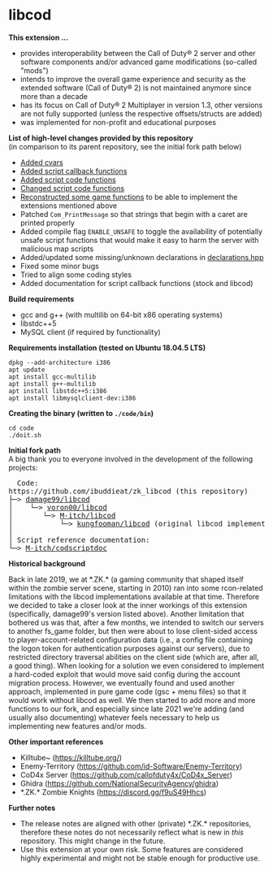 # libcod

**This extension ...**
- provides interoperability between the Call of Duty&reg; 2 server and other software components and/or advanced game modifications (so-called "mods")
- intends to improve the overall game experience and security as the extended software (Call of Duty&reg; 2) is not maintained anymore since more than a decade
- has its focus on Call of Duty&reg; 2 Multiplayer in version 1.3, other versions are not fully supported (unless the respective offsets/structs are added)
- was implemented for non-profit and educational purposes

**List of high-level changes provided by this repository**
<br>(in comparison to its parent repository, see the initial fork path below)
- [Added cvars](doc/added_cvars.md)
- [Added script callback functions](doc/added_script_callback_functions.md)
- [Added script code functions](doc/added_script_functions.md)
- [Changed script code functions](doc/changed_script_functions.md)
- [Reconstructed some game functions](doc/reconstructed_functions.md) to be able to implement the extensions mentioned above
- Patched `Com_PrintMessage` so that strings that begin with a caret are printed properly
- Added compile flag `ENABLE_UNSAFE` to toggle the availability of potentially unsafe script functions that would make it easy to harm the server with malicious map scripts
- Added/updated some missing/unknown declarations in [declarations.hpp](code/declarations.hpp)
- Fixed some minor bugs
- Tried to align some coding styles
- Added documentation for script callback functions (stock and libcod)

**Build requirements**
- gcc and g++ (with multilib on 64-bit x86 operating systems)
- libstdc++5
- MySQL client (if required by functionality)

**Requirements installation (tested on Ubuntu 18.04.5 LTS)**
```
dpkg --add-architecture i386
apt update
apt install gcc-multilib
apt install g++-multilib
apt install libstdc++5:i386
apt install libmysqlclient-dev:i386
```

**Creating the binary (written to `./code/bin`)**
```
cd code
./doit.sh
```

**Initial fork path**
<br>A big thank you to everyone involved in the development of the following projects:
<pre>
  Code:
https://github.com/ibuddieat/zk_libcod (this repository)
├─> <a href="https://github.com/damage99/libcod/tree/d60a4b6ce9ba7225d2a84fe68b233cd3f6aae001">damage99/libcod</a>
│    └─> <a href="https://github.com/voron00/libcod">voron00/libcod</a>
│       └─> <a href="https://github.com/M-itch/libcod">M-itch/libcod</a>
│           └─> <a href="https://github.com/kungfooman/libcod">kungfooman/libcod</a> (original libcod implementation)
│
│ Script reference documentation:
└─> <a href="https://github.com/M-itch/codscriptdoc/tree/7438b23a810b905d2c0f2c8d79cbb1d7948b0482">M-itch/codscriptdoc</a>
</pre>

**Historical background**

Back in late 2019, we at \*.ZK.\* (a gaming community that shaped itself within the zombie server scene, starting in 2010) ran into some rcon-related limitations with the libcod implementations available at that time. Therefore we decided to take a closer look at the inner workings of this extension (specifically, damage99's version listed above).
Another limitation that bothered us was that, after a few months, we intended to switch our servers to another fs_game folder, but then were about to lose client-sided access to player-account-related configuration data (i.e., a config file containing the logon token for authentication purposes against our servers), due to restricted directory traversal abilities on the client side (which are, after all, a good thing). When looking for a solution we even considered to implement a hard-coded exploit that would move said config during the account migration process. However, we eventually found and used another approach, implemented in pure game code (gsc + menu files) so that it would work without libcod as well.
We then started to add more and more functions to our fork, and especially since late 2021 we're adding (and usually also documenting) whatever feels necessary to help us implementing new features and/or mods.

**Other important references**
- Killtube~ (https://killtube.org/)
- Enemy-Territory (https://github.com/id-Software/Enemy-Territory)
- CoD4x Server (https://github.com/callofduty4x/CoD4x_Server)
- Ghidra (https://github.com/NationalSecurityAgency/ghidra)
- \*.ZK.\* Zombie Knights (https://discord.gg/f9uS49Hhcs)

**Further notes**
- The release notes are aligned with other (private) \*.ZK.\* repositories, therefore these notes do not necessarily reflect what is new in *this* repository. This might change in the future.
- Use this extension at your own risk. Some features are considered highly experimental and might not be stable enough for productive use.